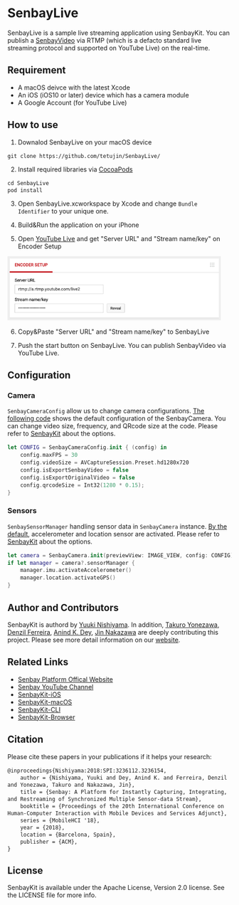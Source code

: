 # SenbayLive
SenbayLive is a sample live streaming application using SenbayKit. You can publish a [SenbayVideo](http://www.senbay.info) via RTMP (which is a defacto standard live streaming protocol and supported on YouTube Live) on the real-time.

## Requirement
- A macOS deivce with the latest Xcode
- An iOS (iOS10 or later) device which has a camera module
- A Google Account (for YouTube Live)

## How to use
1. Downalod SenbayLive on your macOS device
```shell
git clone https://github.com/tetujin/SenbayLive/
```

2. Install required libraries via [CocoaPods](https://cocoapods.org/)
```shell
cd SenbayLive
pod install
```

3. Open SenbayLive.xcworkspace by Xcode and change `Bundle Identifier` to your unique one.

4. Build&Run the application on your iPhone

5. Open [YouTube Live](https://www.youtube.com/live_dashboard) and get "Server URL" and "Stream name/key" on Encoder Setup

<p>
    <img src="Media/youtubelive_encoder_setup.png", width="480">
</p>

6. Copy&Paste "Server URL" and "Stream name/key" to SenbayLive

7. Push the start button on SenbayLive. You can publish SenbayVideo via YouTube Live.

## Configuration

### Camera
`SenbayCameraConfig` allow us to change camera configurations. [The following code](https://github.com/tetujin/SenbayLive/blob/445fccdafc0d5cc26b0f6fd6147136a796ab2169/SenbayLive/ViewController.swift#L27) shows the default configuration of the SenbayCamera. You can change video size, frequency, and QRcode size at the code. Please refer to [SenbayKit](https://github.com/tetujin/SenbayKit) about the options.

```swift
let CONFIG = SenbayCameraConfig.init { (config) in
    config.maxFPS = 30
    config.videoSize = AVCaptureSession.Preset.hd1280x720
    config.isExportSenbayVideo = false
    config.isExportOriginalVideo = false
    config.qrcodeSize = Int32(1280 * 0.15);
}
```

### Sensors
`SenbaySensorManager` handling sensor data in `SenbayCamera` instance. [By the default](https://github.com/tetujin/SenbayLive/blob/445fccdafc0d5cc26b0f6fd6147136a796ab2169/SenbayLive/ViewController.swift#L38), accelerometer and location sensor are activated. Please refer to [SenbayKit](https://github.com/tetujin/SenbayKit) about the options.

```swift
let camera = SenbayCamera.init(previewView: IMAGE_VIEW, config: CONFIG)
if let manager = camera?.sensorManager {
    manager.imu.activateAccelerometer()
    manager.location.activateGPS()
}
```

## Author and Contributors

SenbayKit is authord by [Yuuki Nishiyama](http://www.yuukinishiyama.com). In addition, [Takuro Yonezawa](https://www.ht.sfc.keio.ac.jp/~takuro/), [Denzil Ferreira](http://www.oulu.fi/university/researcher/denzil-ferreira), [Anind K. Dey](http://www.cs.cmu.edu/~anind/), [Jin Nakazawa](https://keio.pure.elsevier.com/ja/persons/jin-nakazawa) are deeply contributing this project. Please see more detail information on our [website](http://www.senbay.info).

## Related Links
* [Senbay Platform Offical Website](http://www.senbay.info)
* [Senbay YouTube Channel](https://www.youtube.com/channel/UCbnQUEc3KpE1M9auxwMh2dA/videos)
* [SenbayKit-iOS](https://github.com/tetujin/SenbayKit)
* [SenbayKit-macOS](https://github.com/tetujin/SenbayKit-macOS)
* [SenbayKit-CLI](https://github.com/tetujin/SenbayKit-CLI)
* [SenbayKit-Browser](https://github.com/tetujin/SenbayKit-Browser)

## Citation
Please cite these papers in your publications if it helps your research:

```
@inproceedings{Nishiyama:2018:SPI:3236112.3236154,
    author = {Nishiyama, Yuuki and Dey, Anind K. and Ferreira, Denzil and Yonezawa, Takuro and Nakazawa, Jin},
    title = {Senbay: A Platform for Instantly Capturing, Integrating, and Restreaming of Synchronized Multiple Sensor-data Stream},
    booktitle = {Proceedings of the 20th International Conference on Human-Computer Interaction with Mobile Devices and Services Adjunct},
    series = {MobileHCI '18},
    year = {2018},
    location = {Barcelona, Spain},
    publisher = {ACM},
} 
```

## License

SenbayKit is available under the Apache License, Version 2.0 license. See the LICENSE file for more info.
